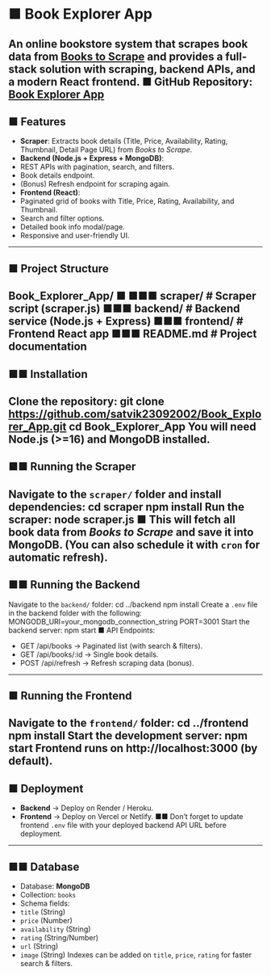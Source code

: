 # ■ Book Explorer App
An online bookstore system that scrapes book data from [Books to
Scrape](https://books.toscrape.com/) and provides a full-stack solution with scraping, backend
APIs, and a modern React frontend.
■ **GitHub Repository:** [Book Explorer
App](https://github.com/satvik23092002/Book_Explorer_App)
---
## ■ Features
- **Scraper**: Extracts book details (Title, Price, Availability, Rating, Thumbnail, Detail Page URL)
from *Books to Scrape*.
- **Backend (Node.js + Express + MongoDB)**:
- REST APIs with pagination, search, and filters.
- Book details endpoint.
- (Bonus) Refresh endpoint for scraping again.
- **Frontend (React)**:
- Paginated grid of books with Title, Price, Rating, Availability, and Thumbnail.
- Search and filter options.
- Detailed book info modal/page.
- Responsive and user-friendly UI.
---
## ■ Project Structure
Book_Explorer_App/
■
■■■ scraper/ # Scraper script (scraper.js)
■■■ backend/ # Backend service (Node.js + Express)
■■■ frontend/ # Frontend React app
■■■ README.md # Project documentation
---
## ■■ Installation
Clone the repository:
git clone https://github.com/satvik23092002/Book_Explorer_App.git
cd Book_Explorer_App
You will need **Node.js (>=16)** and **MongoDB** installed.
---
## ■■ Running the Scraper
Navigate to the `scraper/` folder and install dependencies:
cd scraper
npm install
Run the scraper:
node scraper.js
■ This will fetch all book data from *Books to Scrape* and save it into MongoDB.
(You can also schedule it with `cron` for automatic refresh).
---
## ■■ Running the Backend
Navigate to the `backend/` folder:
cd ../backend
npm install
Create a `.env` file in the backend folder with the following:
MONGODB_URI=your_mongodb_connection_string
PORT=3001
Start the backend server:
npm start
■ API Endpoints:
- GET /api/books → Paginated list (with search & filters).
- GET /api/books/:id → Single book details.
- POST /api/refresh → Refresh scraping data (bonus).
---
## ■ Running the Frontend
Navigate to the `frontend/` folder:
cd ../frontend
npm install
Start the development server:
npm start
Frontend runs on http://localhost:3000 (by default).
---
## ■ Deployment
- **Backend** → Deploy on Render / Heroku.
- **Frontend** → Deploy on Vercel or Netlify.
■■ Don’t forget to update frontend `.env` file with your deployed backend API URL before
deployment.
---
## ■■ Database
- Database: **MongoDB**
- Collection: `books`
- Schema fields:
- `title` (String)
- `price` (Number)
- `availability` (String)
- `rating` (String/Number)
- `url` (String)
- `image` (String)
Indexes can be added on `title`, `price`, `rating` for faster search & filters.